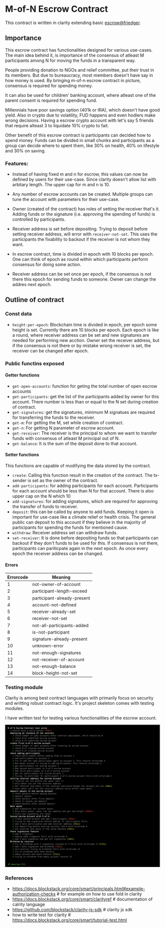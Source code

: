 # M-of-N Escrow Contract
This contract is written in clarity extending basic [escrow@friedger](https://github.com/friedger/clarity-smart-contracts/blob/master/contracts/tokens/escrow.clar). 

## Importance
This escrow contract has functionalities designed for various use-cases. The main idea behind it, is importance of  the consensus of atleast M participants among N for moving the funds in a transparent way.

People providing donation to NGOs and relief committee, put their trust in its members. But due to  bureaucracy, most members doesn't have say in how money is used. By bringing m-of-n escrow contract in picture, consensus is required for spending money. 

It can also be used for children' banking account, where atleast one of the parent consent is required for spending fund.    

Millennials have poor savings option (401k or IRA), which doesn't have good yield. Also in crypto due to volatility, FUD happens and even hodlers make wrong decisions. Having a escrow crypto account with let's say 5 friends that require alteast 3 to liquidate 10% crypto to fait.

Other benefit of this escrow contract is participants can decided how to spend money. Funds can be divided in small chunks and participants as a group can decide where to spent them, like 30% on health, 40% on lifestyle and 30% on saving.

### Features:

- Instead of having fixed m and n for escrow, this values can now be defined by users for their use-case. Since clarity doesn't allow list with arbitary length. The upper cap for m and n is 10.

- Any number of escrow accounts can be created. Multiple groups can tune the account with parameters for their use-case.

- Owner (created of the contract) has roles of setting the receiver that's it. Adding funds or the signature (i.e. approving the spending of funds) is controlled by participants.

- Receiver address is set before depositing. Trying to deposit before setting receiver address, will error with `receiver-not-set`. This uses the participants the fixability to backout if the receiver is not whom they want.

- In escrow contract, time is divided in epoch with 10 blocks per epoch. One can think of epoch as round within which participants perform consensus for doing some action.

- Receiver address can be set once per epoch, if the consensus is not there this epoch for sending funds to someone. Owner can change the addres next epoch.

## Outline of contract
### Const data
- `height-per-epoch`: Blockchain time is divided in epoch, per epoch some height is set. Currently there are 10 blocks per epoch. Each epoch is like a round, where receiver address can be set and new signatures are needed for performing new acction. Owner set the receiver address, but if the consensus is not there or by mistake wrong receiver is set, the receiver can be changed after epoch.

### Public functins exposed

#### Getter functions

- `get-open-accounts`: function for geting the total number of open escrow accounts
- `get-participants`: get the list of the participants added by owner for this account. There number is less than or equal to the N set during creation of contract.
-  `get-signatures`: get the signatures, minimum M signatues are required for transferring the funds to the receiver.
- `get-m`: For getting the M, set while creation of contract.
- `get-n`: For getting N parameter of escrow account.
- `get-receiver`: The receiver is the principal to whom we want to transfer funds with consensus of atleast M principal out of N.
- `get-balance`: It is the sum of the deposit done to that account.

#### Setter functions
This functions are capable of modifying the data stored by the contract.

- `create`: Calling this function result in the creation of the contract. The tx-sender is set as the owner of the contract.
- `add-participants`: for adding participants for each account. Participants for each account should be less than N for that account. There is also upper cap on the N which 10
- `add-signatures`: for adding signatures, which are required for approving the transfer of funds to receiver.
- `deposit`: this can be called by anyone to add funds. Keeping it open is important for use-case like a climate relief or health crisis. The general public can deposit to this account if they believe in the majority of participants for spending the funds for mentioned cause.
- `withdraw`: Receiver address set can withdraw funds.
- `set-receiver`: It is done before depositing funds so that participants can backout if they don't funds to be used for this. If consensus is not there, participants can pariticpate again in the next epoch. As once every epoch the receiver address can be changed.


#### Errors
|  Errorcode   |     Meaning                    |
|-----|-----------------------|
|  1 | not-owner-of-account   |
|  2 | participant-length-exceed  |
|  3 | participant-already-present    |
|  4 | account-not-defined    |
|  5 | receiver-already-set   |
|  6 | receiver-not-set   |
|  7 | not-all-participants-added     |
|  8 | is-not-participant     |
|  9 | signature-already-present  |
| 10 | unknown-error      |
| 11 | not-enough-signatures      |
| 12 | not-receiver-of-account    |
| 13 | not-enough-balance     |
| 14 | block-height-not-set |

### Testing module
Clarity is among best contract languages with primarily focus on security and writting robust contract logic. It's project skeleton comes with testing modules.

I have written test for testing various functionalities of the escrow account.

![test-result](docs/test.png)

### References

- https://docs.blockstack.org/core/smart/principals.html#example-authorization-checks # for example on how to use fold in clarity
- https://docs.blockstack.org/core/smart/clarityref # documentation of calrity language
- https://github.com/blockstack/clarity-js-sdk # clarity js sdk
- how to write test for clarity # https://docs.blockstack.org/core/smart/tutorial-test.html